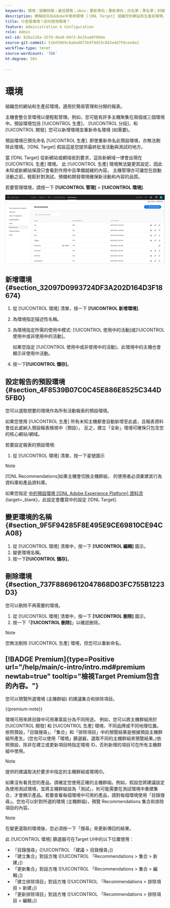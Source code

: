 ```yaml
---
keywords: 環境；疑難排解；最佳實務；ubox；重新導向；重新導向；白名單；黑名單；封鎖清單；允許清單
description: 瞭解如何在Adobe中使用環境 [!DNL Target] 組織您的網站和生產前環境，以方便管理和分隔報表。
title: 什麼是環境？如何使用環境？
feature: Administration & Configuration
role: Admin
exl-id: 820a116a-15f9-4ba0-94f3-8e35aa0f90da
source-git-commit: 516d3969c8a6ed073b9f8d53c842e4d759cee8a2
workflow-type: tm+mt
source-wordcount: '706'
ht-degree: 56%

---
```


# 環境

組織您的網站和生產前環境，適用於簡易管理和分開的報表。

主機會整合至環境以便輕鬆管理。例如，您可能有許多主機聚集在兩個或三個環境中。預設環境包括 [!UICONTROL 生產]， [!UICONTROL 分段]、和 [!UICONTROL 開發]. 您可以新增環境並重新命名環境 (如需要)。

預設環境已預先命名 [!UICONTROL 生產]. 即使重新命名此預設環境，亦無法刪除此環境。[!DNL Target] 假設這是您提供最終批准活動與測試的地方。

當 [!DNL Target] 從新網站或網域收到要求，這些新網域一律會出現在 [!UICONTROL 生產] 環境。 此 [!UICONTROL 生產] 環境無法變更其設定，因此未知或新網站保證只會看到作用中且準備就緒的內容。 主機管理亦可讓您在啟動活動之前，輕鬆針對測試、預備和開發環境確保新活動和內容的品質。

若要管理環境，請按一下 **[!UICONTROL 管理]** > **[!UICONTROL 環境]**.

![環境清單](/help/main/administrating-target/assets/environments.png)

## 新增環境 {#section_32097D0993724DF3A202D164D3F18674}

1. 從 [!UICONTROL 環境] 清單，按一下 **[!UICONTROL 新增環境]**.
1. 為環境指定描述性名稱。
1. 為環境指定所需的使用中模式: [!UICONTROL 使用中的活動]或[!UICONTROL 使用中或非使用中的活動]。

   如果您指定 [!UICONTROL 使用中或非使用中的活動]，此環境中的主機也會顯示非使用中活動。

1. 按一下&#x200B;**[!UICONTROL 儲存]**。

## 設定報告的預設環境 {#section_4F8539B07C0C45E886E8525C344D5FB0}

您可以選取想要的環境作為所有活動報表的預設環境。

如果您使用 [!UICONTROL 生產] 所有未知主機都會自動新增至此處，且報表資料會從此處納入預設報表檢視中（預設）。 反之，建立「全新」環境可確保只包含您的核心網站/網域。

若要設定報表的預設環境:

1. 從 [!UICONTROL 環境] 清單，按一下星號圖示

>[!NOTE]
>
>[!DNL Recommendations]如果主機會切換主機群組， 的使用者必須重建其行為資料庫和產品資料庫。
>
>如果您指定 [中的預設環境 [!DNL Adobe Experience Platform] 資料流](https://experienceleague.adobe.com/docs/experience-platform/datastreams/configure.html?lang=en#target){target=_blank}，此設定會覆寫中的設定 [!DNL Target].

## 變更環境的名稱 {#section_9F5F94285F8E495E9CE69810CE94CA08}

1. 從 [!UICONTROL 環境] 清單中，按一下 **[!UICONTROL 編輯]** 圖示。
1. 變更環境名稱。
1. 按一下&#x200B;**[!UICONTROL 儲存]**。

## 刪除環境 {#section_737F8869612047868D03FC755B1223D3}

您可以刪除不再需要的環境。

1. 從 [!UICONTROL 環境] 清單中，按一下 **[!UICONTROL 刪除]** 圖示。
1. 按一下「**[!UICONTROL 刪除]**」以確認刪除。

>[!NOTE]
>
>您無法刪除 [!UICONTROL 生產] 環境，但您可以重新命名。

## [!BADGE Premium]{type=Positive url="/help/main/c-intro/intro.md#premium newtab=true" tooltip="檢視Target Premium包含的內容。"}

您可以預覽所選環境 (主機群組) 的建議集合和排除項目。

{{premium-note}}

環境可用來將目錄中可用專案區分為不同用途。 例如，您可以將主機群組用於 [!UICONTROL 開發] 和 [!UICONTROL 生產] 環境、不同品牌或不同地理位置。 依照預設，「目錄搜尋」、「集合」和「排除項目」中的預覽結果是根據預設主機群組所產生。(您也可以使用「環境」篩選器，選取不同的主機群組來預覽結果。)依照預設，除非在建立或更新項目時指定環境 ID，否則新增的項目可在所有主機群組中使用。

>[!NOTE]
>
>提供的建議取決於要求中指定的主機群組或環境ID。


如果沒有看見您的產品，請確定您使用正確的主機群組。例如，假設您將建議設定為使用測試環境，並將主機群組設為「測試」，則可能需要在測試環境中重建集合，才會顯示產品。若要查看每個環境中可用的產品，請對每個環境使用「目錄搜尋」。您也可以針對所選的環境 (主機群組)，預覽 Recommendations 集合和排除項目的內容。

>[!NOTE]
>在變更選取的環境後，您必須按一下「搜尋」來更新傳回的結果。

此 [!UICONTROL 環境] 篩選器可在Target UI中的以下位置使用：

* 「目錄搜尋」([!UICONTROL 「建議 > 目錄搜尋」])
* 「建立集合」對話方塊 ([!UICONTROL 「Recommendations > 集合 > 新建」])
* 「更新集合」對話方塊 ([!UICONTROL 「Recommendations > 集合 > 編輯」])
* 「建立排除項目」對話方塊 ([!UICONTROL 「Recommendations > 排除項目 > 新建」])
* 「更新排除項目」對話方塊 ([!UICONTROL 「Recommendations > 排除項目 > 編輯」])
